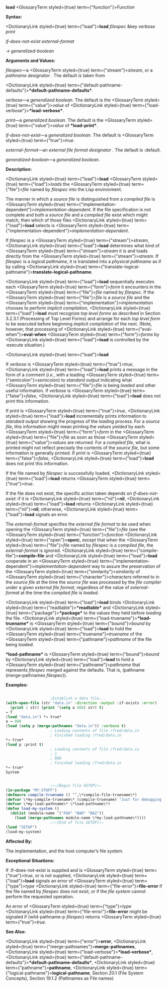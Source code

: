 **load** <GlossaryTerm styled={true} term={"function"}><i>Function</i></GlossaryTerm> 



**Syntax:** 



<DictionaryLink styled={true} term={"load"}><b>load</b></DictionaryLink> *filespec* &amp;key *verbose print* 



*if-does-not-exist external-format* 



*→ generalized-boolean* 



**Arguments and Values:** 



*filespec*—a <GlossaryTerm styled={true} term={"stream"}><i>stream</i></GlossaryTerm>, or a *pathname designator* . The default is taken from 



<DictionaryLink styled={true} term={"default-pathname-defaults"}><b>\*default-pathname-defaults\*</b></DictionaryLink>. 



*verbose*—a *generalized boolean*. The default is the <GlossaryTerm styled={true} term={"value"}><i>value</i></GlossaryTerm> of <DictionaryLink styled={true} term={"load-verbose"}><b>\*load-verbose\*</b></DictionaryLink>. 



*print*—a *generalized boolean*. The default is the <GlossaryTerm styled={true} term={"value"}><i>value</i></GlossaryTerm> of **\*load-print\***. 



*if-does-not-exist*—a *generalized boolean*. The default is <GlossaryTerm styled={true} term={"true"}><i>true</i></GlossaryTerm>. 



*external-format*—an *external file format designator* . The default is :default. 



*generalized-boolean*—a *generalized boolean*. 



**Description:** 



<DictionaryLink styled={true} term={"load"}><b>load</b></DictionaryLink> <GlossaryTerm styled={true} term={"load"}><i>loads</i></GlossaryTerm> the <GlossaryTerm styled={true} term={"file"}><i>file</i></GlossaryTerm> named by *filespec* into the Lisp environment. 



The manner in which a *source file* is distinguished from a *compiled file* is <GlossaryTerm styled={true} term={"implementation-dependent"}><i>implementation-dependent</i></GlossaryTerm>. If the file specification is not complete and both a *source file* and a *compiled file* exist which might match, then which of those files <DictionaryLink styled={true} term={"load"}><b>load</b></DictionaryLink> selects is <GlossaryTerm styled={true} term={"implementation-dependent"}><i>implementation-dependent</i></GlossaryTerm>. 



If *filespec* is a <GlossaryTerm styled={true} term={"stream"}><i>stream</i></GlossaryTerm>, <DictionaryLink styled={true} term={"load"}><b>load</b></DictionaryLink> determines what kind of <GlossaryTerm styled={true} term={"stream"}><i>stream</i></GlossaryTerm> it is and loads directly from the <GlossaryTerm styled={true} term={"stream"}><i>stream</i></GlossaryTerm>. If *filespec* is a *logical pathname*, it is translated into a *physical pathname* as if by calling <DictionaryLink styled={true} term={"translate-logical-pathname"}><b>translate-logical-pathname</b></DictionaryLink>. 



<DictionaryLink styled={true} term={"load"}><b>load</b></DictionaryLink> sequentially executes each <GlossaryTerm styled={true} term={"form"}><i>form</i></GlossaryTerm> it encounters in the <GlossaryTerm styled={true} term={"file"}><i>file</i></GlossaryTerm> named by *filespec*. If the <GlossaryTerm styled={true} term={"file"}><i>file</i></GlossaryTerm> is a *source file* and the <GlossaryTerm styled={true} term={"implementation"}><i>implementation</i></GlossaryTerm> chooses to perform *implicit compilation*, <DictionaryLink styled={true} term={"load"}><b>load</b></DictionaryLink> must recognize *top level forms* as described in Section 3.2.3.1 (Processing of Top Level Forms) and arrange for each *top level form* to be executed before beginning *implicit compilation* of the next. (Note, however, that processing of <DictionaryLink styled={true} term={"eval-when"}><b>eval-when</b></DictionaryLink> <GlossaryTerm styled={true} term={"form"}><i>forms</i></GlossaryTerm> by <DictionaryLink styled={true} term={"load"}><b>load</b></DictionaryLink> is controlled by the :execute situation.) 







 



 



<DictionaryLink styled={true} term={"load"}><b>load</b></DictionaryLink> 



If *verbose* is <GlossaryTerm styled={true} term={"true"}><i>true</i></GlossaryTerm>, <DictionaryLink styled={true} term={"load"}><b>load</b></DictionaryLink> prints a message in the form of a comment (*i.e.*, with a leading <GlossaryTerm styled={true} term={"semicolon"}><i>semicolon</i></GlossaryTerm>) to *standard output* indicating what <GlossaryTerm styled={true} term={"file"}><i>file</i></GlossaryTerm> is being *loaded* and other useful information. If *verbose* is <GlossaryTerm styled={true} term={"false"}><i>false</i></GlossaryTerm>, <DictionaryLink styled={true} term={"load"}><b>load</b></DictionaryLink> does not print this information. 



If *print* is <GlossaryTerm styled={true} term={"true"}><i>true</i></GlossaryTerm>, <DictionaryLink styled={true} term={"load"}><b>load</b></DictionaryLink> incrementally prints information to *standard output* showing the progress of the *loading* process. For a *source file*, this information might mean printing the *values yielded* by each <GlossaryTerm styled={true} term={"form"}><i>form</i></GlossaryTerm> in the <GlossaryTerm styled={true} term={"file"}><i>file</i></GlossaryTerm> as soon as those <GlossaryTerm styled={true} term={"value"}><i>values</i></GlossaryTerm> are returned. For a *compiled file*, what is printed might not reflect precisely the contents of the *source file*, but some information is generally printed. If *print* is <GlossaryTerm styled={true} term={"false"}><i>false</i></GlossaryTerm>, <DictionaryLink styled={true} term={"load"}><b>load</b></DictionaryLink> does not print this information. 



If the file named by *filespec* is successfully loaded, <DictionaryLink styled={true} term={"load"}><b>load</b></DictionaryLink> returns <GlossaryTerm styled={true} term={"true"}><i>true</i></GlossaryTerm>. 



If the file does not exist, the specific action taken depends on *if-does-not-exist*: if it is <DictionaryLink styled={true} term={"nil"}><b>nil</b></DictionaryLink>, <DictionaryLink styled={true} term={"load"}><b>load</b></DictionaryLink> returns <DictionaryLink styled={true} term={"nil"}><b>nil</b></DictionaryLink>; otherwise, <DictionaryLink styled={true} term={"load"}><b>load</b></DictionaryLink> signals an error. 



The *external-format* specifies the *external file format* to be used when opening the <GlossaryTerm styled={true} term={"file"}><i>file</i></GlossaryTerm> (see the <GlossaryTerm styled={true} term={"function"}><i>function</i></GlossaryTerm> <DictionaryLink styled={true} term={"open"}><b>open</b></DictionaryLink>), except that when the <GlossaryTerm styled={true} term={"file"}><i>file</i></GlossaryTerm> named by *filespec* is a *compiled file*, the *external-format* is ignored. <DictionaryLink styled={true} term={"compile-file"}><b>compile-file</b></DictionaryLink> and <DictionaryLink styled={true} term={"load"}><b>load</b></DictionaryLink> cooperate in an <GlossaryTerm styled={true} term={"implementation-dependent"}><i>implementation-dependent</i></GlossaryTerm> way to assure the preservation of the <GlossaryTerm styled={true} term={"similarity"}><i>similarity</i></GlossaryTerm> of <GlossaryTerm styled={true} term={"character"}><i>characters</i></GlossaryTerm> referred to in the *source file* at the time the *source file* was processed by the *file compiler* under a given *external file format*, regardless of the value of *external-format* at the time the *compiled file* is *loaded*. 



<DictionaryLink styled={true} term={"load"}><b>load</b></DictionaryLink> binds <DictionaryLink styled={true} term={"readtable"}><b>\*readtable\*</b></DictionaryLink> and <DictionaryLink styled={true} term={"package"}><b>\*package\*</b></DictionaryLink> to the values they held before *loading* the file. <DictionaryLink styled={true} term={"load-truename"}><b>\*load-truename\*</b></DictionaryLink> is <GlossaryTerm styled={true} term={"bound"}><i>bound</i></GlossaryTerm> by <DictionaryLink styled={true} term={"load"}><b>load</b></DictionaryLink> to hold the <GlossaryTerm styled={true} term={"truename"}><i>truename</i></GlossaryTerm> of the <GlossaryTerm styled={true} term={"pathname"}><i>pathname</i></GlossaryTerm> of the file being *loaded*. 



**\*load-pathname\*** is <GlossaryTerm styled={true} term={"bound"}><i>bound</i></GlossaryTerm> by <DictionaryLink styled={true} term={"load"}><b>load</b></DictionaryLink> to hold a <GlossaryTerm styled={true} term={"pathname"}><i>pathname</i></GlossaryTerm> that represents *filespec* merged against the defaults. That is, (pathname (merge-pathnames *filespec*)). 



**Examples:**
```lisp

					;Establish a data file... 
(with-open-file (str "data.in" :direction :output :if-exists :error) 
  (print 1 str) (print ’(setq a 888) str) t) 
→ T 
(load "data.in") *→ true* 
a → 888 
(load (setq p (merge-pathnames "data.in")) :verbose t) 
					; Loading contents of file /fred/data.in 
					; Finished loading /fred/data.in 
*→ true* 
(load p :print t) 
					; Loading contents of file /fred/data.in 
					; 1 
					; 888 
					; Finished loading /fred/data.in 
*→ true* 
System 


					;––[Begin file SETUP]–– 
(in-package "MY-STUFF") 
(defmacro compile-truename () ‘’,\*compile-file-truename\*) 
(defvar \*my-compile-truename\* (compile-truename) "Just for debugging.") 
(defvar \*my-load-pathname\* \*load-pathname\*) 
(defun load-my-system () 
  (dolist (module-name ’("FOO" "BAR" "BAZ")) 
    (load (merge-pathnames module-name \*my-load-pathname\*)))) 
					;––[End of file SETUP]–– 
(load "SETUP") 
(load-my-system) 

```
**Affected By:** 



The implementation, and the host computer’s file system. 



**Exceptional Situations:** 



If :if-does-not-exist is supplied and is <GlossaryTerm styled={true} term={"true"}><i>true</i></GlossaryTerm>, or is not supplied, <DictionaryLink styled={true} term={"load"}><b>load</b></DictionaryLink> signals an error of <GlossaryTerm styled={true} term={"type"}><i>type</i></GlossaryTerm> <DictionaryLink styled={true} term={"file-error"}><b>file-error</b></DictionaryLink> if the file named by *filespec* does not exist, or if the *file system* cannot perform the requested operation. 



An error of <GlossaryTerm styled={true} term={"type"}><i>type</i></GlossaryTerm> <DictionaryLink styled={true} term={"file-error"}><b>file-error</b></DictionaryLink> might be signaled if (wild-pathname-p *filespec*) returns <GlossaryTerm styled={true} term={"true"}><i>true</i></GlossaryTerm>. 



**See Also:** 



<DictionaryLink styled={true} term={"error"}><b>error</b></DictionaryLink>, <DictionaryLink styled={true} term={"merge-pathnames"}><b>merge-pathnames</b></DictionaryLink>, <DictionaryLink styled={true} term={"load-verbose"}><b>\*load-verbose\*</b></DictionaryLink>, <DictionaryLink styled={true} term={"default-pathname-defaults"}><b>\*default-pathname-defaults\*</b></DictionaryLink>, <DictionaryLink styled={true} term={"pathname"}><b>pathname</b></DictionaryLink>, <DictionaryLink styled={true} term={"logical-pathname"}><b>logical-pathname</b></DictionaryLink>, Section 20.1 (File System Concepts), Section 19.1.2 (Pathnames as File names) 




